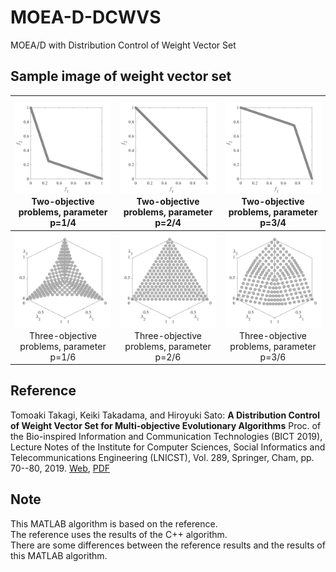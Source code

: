 # MOEA-D-DCWVS
MOEA/D with Distribution Control of Weight Vector Set

## Sample image of weight vector set
|![image](image/M2_1.svg)Two-objective problems, parameter p=1/4|![image](image/M2_2.svg)Two-objective problems, parameter p=2/4|![image](image/M2_3.svg)Two-objective  problems, parameter p=3/4
|:-:|:-:|:-:|
|![image](image/M3_1.svg)Three-objective problems, parameter p=1/6|![image](image/M3_2.svg)Three-objective problems, parameter p=2/6|![image](image/M3_3.svg)Three-objective problems, parameter p=3/6|


## Reference 
Tomoaki Takagi, Keiki Takadama, and Hiroyuki Sato: **A Distribution Control of Weight Vector Set for Multi-objective Evolutionary Algorithms** Proc. of the Bio-inspired Information and Communication Technologies (BICT 2019), Lecture Notes of the Institute for Computer Sciences, Social Informatics and Telecommunications Engineering (LNICST), Vol. 289, Springer, Cham, pp. 70--80, 2019. [Web](https://link.springer.com/chapter/10.1007%2F978-3-030-24202-2_6), [PDF](https://link.springer.com/content/pdf/10.1007%2F978-3-030-24202-2_6.pdf)

## Note 
This MATLAB algorithm is based on the reference.  
The reference uses the results of the C++ algorithm.  
There are some differences between the reference results and the results of this MATLAB algorithm.
